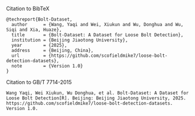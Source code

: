 Citation to BibTeX

    @techreport{Bolt-Dataset,
      author      = {Wang, Yaqi and Wei, Xiukun and Wu, Donghua and Wu, Siqi and Xia, Huaze}, 
      title       = {Bolt-Dataset: A Dataset for Loose Bolt Detection},
      institution = {Beijing Jiaotong University},  
      year        = {2025},  
      address     = {Beijing, China},
      url         = {https://github.com/scofieldmike7/loose-bolt-detection-datasets},
      note        = {Version 1.0}
    }
Citation to GB/T 7714-2015

    Wang Yaqi, Wei Xiukun, Wu Donghua, et al. Bolt-Dataset: A Dataset for Loose Bolt Detection[R]. Beijing: Beijing Jiaotong University, 2025. https://github.com/scofieldmike7/loose-bolt-detection-datasets. Version 1.0.
